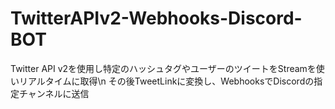 # TwitterAPIv2-Webhooks-Discord-BOT
Twitter API v2を使用し特定のハッシュタグやユーザーのツイートをStreamを使いリアルタイムに取得\n
その後TweetLinkに変換し、WebhooksでDiscordの指定チャンネルに送信
